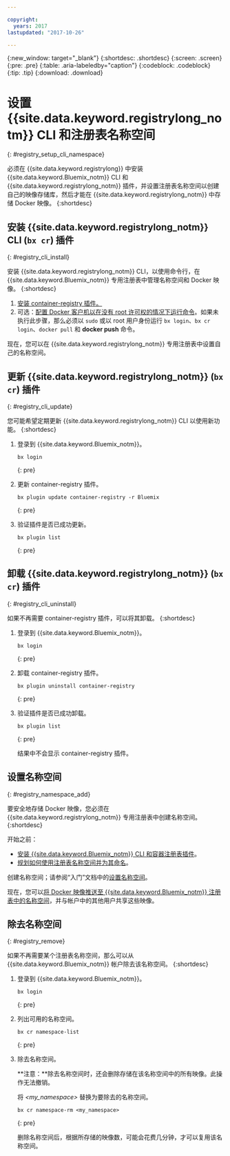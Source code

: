 ```yaml
---

copyright:
  years: 2017
lastupdated: "2017-10-26"

---
```


{:new_window: target="_blank"}
{:shortdesc: .shortdesc}
{:screen: .screen}
{:pre: .pre}
{:table: .aria-labeledby="caption"}
{:codeblock: .codeblock}
{:tip: .tip} 
{:download: .download}


# 设置 {{site.data.keyword.registrylong_notm}} CLI 和注册表名称空间
{: #registry_setup_cli_namespace}

必须在 {{site.data.keyword.registrylong}} 中安装 {{site.data.keyword.Bluemix_notm}} CLI 和 {{site.data.keyword.registrylong_notm}} 插件，并设置注册表名称空间以创建自己的映像存储库，然后才能在 {{site.data.keyword.registrylong_notm}} 中存储 Docker 映像。
{:shortdesc}


## 安装 {{site.data.keyword.registrylong_notm}} CLI (`bx cr`) 插件
{: #registry_cli_install}

安装 {{site.data.keyword.registrylong_notm}} CLI，以使用命令行，在 {{site.data.keyword.Bluemix_notm}} 专用注册表中管理名称空间和 Docker 映像。
{:shortdesc}

1.  [安装 container-registry 插件。](index.html#registry_cli_install)
2.  可选：[配置 Docker 客户机以在没有 root 许可权的情况下运行命令](https://docs.docker.com/engine/installation/linux/linux-postinstall)。如果未执行此步骤，那么必须以 `sudo` 或以 root 用户身份运行 `bx login`、`bx cr login`、`docker pull` 和 **docker push** 命令。

现在，您可以在 {{site.data.keyword.registrylong_notm}} 专用注册表中设置自己的名称空间。

## 更新 {{site.data.keyword.registrylong_notm}} (`bx cr`) 插件
{: #registry_cli_update}

您可能希望定期更新 {{site.data.keyword.registrylong_notm}} CLI 以使用新功能。
{:shortdesc}

1.  登录到 {{site.data.keyword.Bluemix_notm}}。

    ```
    bx login
    ```
    {: pre}

2.  更新 container-registry 插件。

    ```
    bx plugin update container-registry -r Bluemix
    ```
    {: pre}

3.  验证插件是否已成功更新。

    ```
    bx plugin list
    ```
     {: pre}


## 卸载 {{site.data.keyword.registrylong_notm}} (`bx cr`) 插件
{: #registry_cli_uninstall}

如果不再需要 container-registry 插件，可以将其卸载。
{:shortdesc}

1.  登录到 {{site.data.keyword.Bluemix_notm}}。

    ```
    bx login
    ```
    {: pre}

2.  卸载 container-registry 插件。

    ```
    bx plugin uninstall container-registry
    ```
    {: pre}

3.  验证插件是否已成功卸载。

    ```
    bx plugin list
    ```
    {: pre}

    结果中不会显示 container-registry 插件。


## 设置名称空间
{: #registry_namespace_add}

要安全地存储 Docker 映像，您必须在 {{site.data.keyword.registrylong_notm}} 专用注册表中创建名称空间。
{:shortdesc}

开始之前：

-   [安装 {{site.data.keyword.Bluemix_notm}} CLI 和容器注册表插件](#registry_cli_install)。
-   [规划如何使用注册表名称空间并为其命名](registry_overview.html#registry_namespaces)。

创建名称空间；请参阅“入门”文档中的[设置名称空间](index.html#registry_namespace_add)。

现在，您可以[将 Docker 映像推送至 {{site.data.keyword.Bluemix_notm}} 注册表中的名称空间](registry_images_.html#registry_images_pushing)，并与帐户中的其他用户共享这些映像。


## 除去名称空间
{: #registry_remove}

如果不再需要某个注册表名称空间，那么可以从 {{site.data.keyword.Bluemix_notm}} 帐户除去该名称空间。
{:shortdesc}

1.  登录到 {{site.data.keyword.Bluemix_notm}}。

    ```
    bx login
    ```
    {: pre}

2.  列出可用的名称空间。

    ```
    bx cr namespace-list
    ```
    {: pre}

3.  除去名称空间。 

    **注意：**除去名称空间时，还会删除存储在该名称空间中的所有映像。此操作无法撤销。
    
    将 _&lt;my_namespace&gt;_ 替换为要除去的名称空间。


    ```
    bx cr namespace-rm <my_namespace>
    ```
    {: pre}

    删除名称空间后，根据所存储的映像数，可能会花费几分钟，才可以复用该名称空间。

